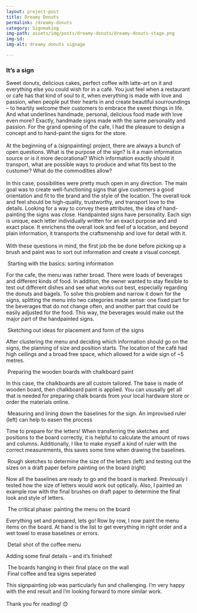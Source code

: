 ```yaml
---
layout: project-post
title: Dreamy Donuts
permalink: /dreamy-donuts
category: Signmaking
img-path: assets/img/posts/dreamy-donuts/dreamy-donuts-stage.png
img-id:
img-alt: dreamy donuts signage

---
```


<h3 class="article-headline">It’s a sign</h3>

Sweet donuts, delicious cakes, perfect coffee with latte-art on it and everything else you could wish for in a café. You just feel when a restaurant or cafe has that kind of soul to it, when everything is made with love and passion, when people put their hearts in and create beautiful sourroundings – to heartily welcome their customers to embrace the sweet things in life. And what underlines handmade, personal, delicious food made with love even more? Exactly, handmade signs made with the same personality and passion. For the grand opening of the cafe, I had the pleasure to design a concept and to hand-paint the signs for the store. 
<br><br>
At the beginning of a (signpainting) project, there are always a bunch of open questions. What is the purpose of the sign? Is it a main information source or is it more decorational? Which information exactly should it transport, what are possible ways to produce and what fits best to the customer? What do the commodities allow?
<br><br>
In this case, possibilities were pretty much open in any direction. The main goal was to create well-functioning signs that give customers a good orientation and fit to the brand and the style of the location. The overall look and feel should be high-quality, trustworthy, and transport love to the details. Looking for a way to convey these attributes, the idea of hand-painting the signs was close. Handpainted signs have personality. Each sign is unique, each letter individually written for an exact purpose and and exact place. It enrichens the overall look and feel of a location, and beyond plain information, it transports the craftsmenship and love for detail with it.  
<br>
With these questions in mind, the first job the be done before picking up a brush and paint was to sort out information and create a visual concept.

<div class="additional-img">
    <img src="assets/img/posts/dreamy-donuts/dreamy-donuts-article-01.png" alt="">
    <span class="additional-img-desc">
    Starting with the basics: sorting information
    </span>
</div>

For the cafe, the menu was rather broad. There were loads of beverages and different kinds of food. In addition, the owner wanted to stay flexible to test out different dishes and see what works out best, especially regarding the donuts and bagels. To solve this problem and narrow it down for the signs, splitting the menu into two categories made sense: one fixed part for the beverages that do not change often, and another part that could be easily adjusted for the food. This way, the beverages would make out the major part of the handpainted signs.

<div class="additional-img">
    <img src="assets/img/posts/dreamy-donuts/dreamy-donuts-article-02.png" alt="">
    <span class="additional-img-desc">
    Sketching out ideas for placement and form of the signs
    </span>
</div>

After clustering the menu and deciding which information should go on the signs, the planning of size and position starts. The location of the café had high ceilings and a broad free space, which allowed for a wide sign of ~5 metres.

<div class="additional-img">
    <img src="assets/img/posts/dreamy-donuts/dreamy-donuts-article-03.png" alt="">
    <span class="additional-img-desc">
    Preparing the wooden boards with chalkboard paint
    </span>
</div>

In this case, the chalkboards are all custom tailored. The base is made of wooden board, then chalkboard paint is applied. You can ususally get all that is needed for preparing chalk boards from your local hardware store or order the materials online.

<div class="additional-img">
    <img src="assets/img/posts/dreamy-donuts/dreamy-donuts-article-04.png" alt="">
    <span class="additional-img-desc">
    Measuring and lining down the baselines for the sign. An improvised ruler (left) can help to easen the process
    </span>
</div>

Time to prepare for the letters! When transferring the sketches and positions to the board correctly, it is helpful to calculate the amount of rows and columns. Additionally, I like to make myself a kind of ruler with the correct measurements, this saves some time when drawing the baselines.

<div class="additional-img">
    <img src="assets/img/posts/dreamy-donuts/dreamy-donuts-article-05.png" alt="">
    <span class="additional-img-desc">
    Rough sketches to determine the size of the letters (left) and testing out the sizes on a draft paper before painting on the board (right)
    </span>
</div>

Now all the baselines are ready to go and the board is marked. Previously I tested how the size of letters would work out optically. Also, I painted an example row with the final brushes on draft paper to determine the final look and style of letters.

<div class="additional-img">
    <img src="assets/img/posts/dreamy-donuts/dreamy-donuts-article-06.png" alt="">
    <span class="additional-img-desc">
    The critical phase: painting the menu on the board 
    </span>
</div>

Everything set and prepared, lets go! Row by row, I now paint the menu items on the board. At hand is the list to get everything in right order and a wet towel to erase baselines or errors.

<div class="additional-img">
    <img src="assets/img/posts/dreamy-donuts/dreamy-donuts-article-07.png" alt="">
    <span class="additional-img-desc">
    Detail shot of the coffee menu
    </span>
</div>

Adding some final details – and it’s finished! 

<div class="additional-img">
    <img src="assets/img/posts/dreamy-donuts/dreamy-donuts-article-08.png" alt="">
    <span class="additional-img-desc">
    The boards hanging in their final place on the wall
    </span>
</div>

<div class="additional-img">
    <img src="assets/img/posts/dreamy-donuts/dreamy-donuts-article-09.png" alt="">
    <span class="additional-img-desc">
    Final coffee and tea signs seperated
    </span>
</div>

This signpainting job was particularly fun and challenging. I’m very happy with the end result and I’m looking forward to more similar work.
<br><br>
Thank you for reading! 😊 